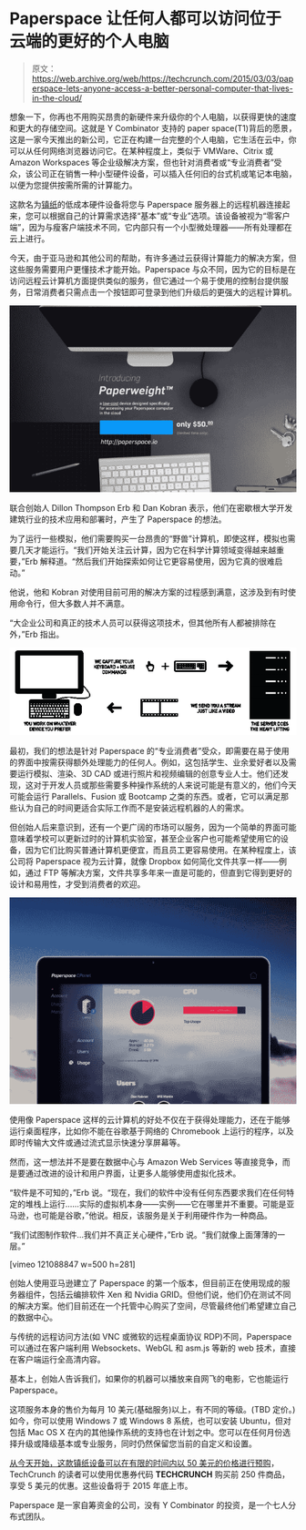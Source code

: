 # Paperspace 让任何人都可以访问位于云端的更好的个人电脑 

> 原文：<https://web.archive.org/web/https://techcrunch.com/2015/03/03/paperspace-lets-anyone-access-a-better-personal-computer-that-lives-in-the-cloud/>

想象一下，你再也不用购买昂贵的新硬件来升级你的个人电脑，以获得更快的速度和更大的存储空间。这就是 Y Combinator 支持的 paper space(T1)背后的愿景，这是一家今天推出的新公司，它正在构建一台完整的个人电脑，它生活在云中，你可以从任何网络浏览器访问它。在某种程度上，类似于 VMWare、Citrix 或 Amazon Workspaces 等企业级解决方案，但也针对消费者或“专业消费者”受众，该公司正在销售一种小型硬件设备，可以插入任何旧的台式机或笔记本电脑，以便为您提供按需所需的计算能力。

这款名为[镇纸](https://web.archive.org/web/20230216193052/https://paperspace.io/)的低成本硬件设备将您与 Paperspace 服务器上的远程机器连接起来，您可以根据自己的计算需求选择“基本”或“专业”选项。该设备被视为“零客户端”，因为与瘦客户端技术不同，它内部只有一个小型微处理器——所有处理都在云上进行。

今天，由于亚马逊和其他公司的帮助，有许多通过云获得计算能力的解决方案，但这些服务需要用户更懂技术才能开始。Paperspace 与众不同，因为它的目标是在访问远程云计算机方面提供类似的服务，但它通过一个易于使用的控制台提供服务，日常消费者只需点击一个按钮即可登录到他们升级后的更强大的远程计算机。

![Paperweight Hero](img/a4ed89043061c22b66def33bc52dfe56.png)

联合创始人 Dillon Thompson Erb 和 Dan Kobran 表示，他们在密歇根大学开发建筑行业的技术应用和部署时，产生了 Paperspace 的想法。

为了运行一些模拟，他们需要购买一台昂贵的“野兽”计算机，即使这样，模拟也需要几天才能运行。“我们开始关注云计算，因为它在科学计算领域变得越来越重要，”Erb 解释道。“然后我们开始探索如何让它更容易使用，因为它真的很难启动。”

他说，他和 Kobran 对使用目前可用的解决方案的过程感到满意，这涉及到有时使用命令行，但大多数人并不满意。

“大企业公司和真正的技术人员可以获得这项技术，但其他所有人都被排除在外，”Erb 指出。

![what-is-paperspace](img/f2dc052caf47bb0710e1cb9674369a39.png)

最初，我们的想法是针对 Paperspace 的“专业消费者”受众，即需要在易于使用的界面中按需获得额外处理能力的任何人。例如，这包括学生、业余爱好者以及需要运行模拟、渲染、3D CAD 或进行照片和视频编辑的创意专业人士。他们还发现，这对于开发人员或那些需要多种操作系统的人来说可能是有意义的，他们今天可能会运行 Parallels、Fusion 或 Bootcamp 之类的东西。或者，它可以满足那些认为自己的时间更适合实际工作而不是安装远程机器的人的需求。

但创始人后来意识到，还有一个更广阔的市场可以服务，因为一个简单的界面可能意味着学校可以更新过时的计算机实验室，甚至企业客户也可能希望使用它的设备，因为它们比购买普通计算机更便宜，而且员工更容易使用。在某种程度上，该公司将 Paperspace 视为云计算，就像 Dropbox 如何简化文件共享一样——例如，通过 FTP 等解决方案，文件共享多年来一直是可能的，但直到它得到更好的设计和易用性，才受到消费者的欢迎。

![Management Console Computer](img/c7e9a317abe2cbe93d48b47bcb2fad8a.png)

使用像 Paperspace 这样的云计算机的好处不仅在于获得处理能力，还在于能够运行桌面程序，比如你不能在谷歌基于网络的 Chromebook 上运行的程序，以及即时传输大文件或通过流式显示快速分享屏幕等。

然而，这一想法并不是要在数据中心与 Amazon Web Services 等直接竞争，而是要通过改进的设计和用户界面，让更多人能够使用虚拟化技术。

“软件是不可知的，”Erb 说。“现在，我们的软件中没有任何东西要求我们在任何特定的堆栈上运行……实际的虚拟机本身——实例——它在哪里并不重要。可能是亚马逊，也可能是谷歌，”他说。相反，该服务是关于利用硬件作为一种商品。

“我们试图制作软件…我们并不真正关心硬件，”Erb 说。“我们就像上面薄薄的一层。”

[vimeo 121088847 w=500 h=281]

创始人使用亚马逊建立了 Paperspace 的第一个版本，但目前正在使用现成的服务器组件，包括云编排软件 Xen 和 Nvidia GRID。但他们说，他们仍在测试不同的解决方案。他们目前还在一个托管中心购买了空间，尽管最终他们希望建立自己的数据中心。

与传统的远程访问方法(如 VNC 或微软的远程桌面协议 RDP)不同，Paperspace 可以通过在客户端利用 Websockets、WebGL 和 asm.js 等新的 web 技术，直接在客户端运行全高清内容。

基本上，创始人告诉我们，如果你的机器可以播放来自网飞的电影，它也能运行 Paperspace。

这项服务本身的售价为每月 10 美元(基础服务)以上，有不同的等级。(TBD 定价。)如今，你可以使用 Windows 7 或 Windows 8 系统，也可以安装 Ubuntu，但对包括 Mac OS X 在内的其他操作系统的支持也在计划之中。您可以在任何月份选择升级或降级基本或专业服务，同时仍然保留您当前的自定义和设置。

[从今天开始，这款镇纸设备可以在有限的时间内以 50 美元的价格进行预购](https://web.archive.org/web/20230216193052/https://paperspace.io/)，TechCrunch 的读者可以使用优惠券代码 **TECHCRUNCH** 购买前 250 件商品，享受 5 美元的优惠。这些设备将于 2015 年底上市。

Paperspace 是一家自筹资金的公司，没有 Y Combinator 的投资，是一个七人分布式团队。